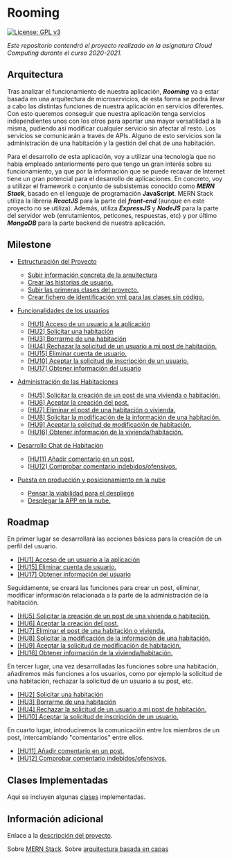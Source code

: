 
# Rooming

[![License: GPL v3](https://img.shields.io/badge/License-GPLv3-blue.svg)](https://www.gnu.org/licenses/gpl-3.0)


*Este repositorio contendrá el proyecto realizado en la asignatura Cloud Computing durante el curso 2020-2021.* 


## Arquitectura


Tras analizar el funcionamiento de nuestra aplicación, ***Rooming*** va a estar basada en una arquitectura de microservicios, de esta forma se podrá llevar a cabo las distintas funciones de nuestra aplicación en servicios diferentes. Con esto queremos conseguir que nuestra aplicación tenga servicios independientes unos con los otros para aportar una mayor versatilidad a la misma, pudiendo así modificar cualquier servicio sin afectar al resto. Los servicios se comunicarán a través de APIs. Alguno de esto servicios son la administración de una habitación y la gestión del chat de una habitación.

Para el desarrollo de esta aplicación, voy a utilizar una tecnología que no había empleado anteriormente pero que tengo un gran interés sobre su funcionamiento, ya que por la información que se puede recavar de Internet tiene un gran potencial para el desarrollo de aplicaciones. En concreto, voy a utilizar el framework o conjunto de subsistemas conocido como ***MERN Stack***, basado en el lenguaje de programación **JavaScript**. MERN Stack utiliza la librería ***ReactJS*** para la parte del ***front-end*** (aunque en este proyecto no se utiliza). Además, utiliza ***ExpressJS*** y ***NodeJS*** para la parte del servidor web (enrutamientos, peticones, respuestas, etc) y por último ***MongoDB*** para la parte backend de nuestra aplicación.


## Milestone

- [Estructuración del Proyecto](https://github.com/Aguilera4/Rooming/milestone/2)
    
    - [Subir información concreta de la arquitectura](https://github.com/Aguilera4/Rooming/issues/7)
    - [Crear las historias de usuario.](https://github.com/Aguilera4/Rooming/issues/9)
    - [Subir las primeras clases del proyecto.](https://github.com/Aguilera4/Rooming/issues/8)
    - [Crear fichero de identificación yml para las clases sin código.](https://github.com/Aguilera4/Rooming/issues/14)


- [Funcionalidades de los usuarios](https://github.com/Aguilera4/Rooming/milestone/5)
    - [[HU1] Acceso de un usuario a la aplicación](https://github.com/Aguilera4/Rooming/issues/10)
    - [[HU2] Solicitar una habitación](https://github.com/Aguilera4/Rooming/issues/12)
    - [[HU3] Borrarme de una habitación](https://github.com/Aguilera4/Rooming/issues/15)
    - [[HU4] Rechazar la solicitud de un usuario a mi post de habitación.](https://github.com/Aguilera4/Rooming/issues/30)
    - [[HU15] Eliminar cuenta de usuario.](https://github.com/Aguilera4/Rooming/issues/36)
    - [[HU10] Aceptar la solicitud de inscripción de un usuario.](https://github.com/Aguilera4/Rooming/issues/33)
    - [[HU17] Obtener información del usuario](https://github.com/Aguilera4/Rooming/issues/39)

- [Administración de las Habitaciones](https://github.com/Aguilera4/Rooming/milestone/6)
    - [[HU5] Solicitar la creación de un post de una vivienda o habitación.](https://github.com/Aguilera4/Rooming/issues/11)
    - [[HU6] Aceptar la creación del post.](https://github.com/Aguilera4/Rooming/issues/31)
    - [[HU7] Eliminar el post de una habitación o vivienda.](https://github.com/Aguilera4/Rooming/issues/16)
    - [[HU8] Solicitar la modificación de la información de una habitación.](https://github.com/Aguilera4/Rooming/issues/17)
    - [[HU9] Aceptar la solicitud de modificación de habitación.](https://github.com/Aguilera4/Rooming/issues/32)
    - [[HU16] Obtener información de la vivienda/habitación.](https://github.com/Aguilera4/Rooming/issues/37)


- [Desarrollo Chat de Habitación](https://github.com/Aguilera4/Rooming/milestone/7)
    - [[HU11] Añadir comentario en un post.](https://github.com/Aguilera4/Rooming/issues/13)
    - [[HU12] Comprobar comentario indebidos/ofensivos.](https://github.com/Aguilera4/Rooming/issues/21)

- [Puesta en producción y posicionamiento en la nube](https://github.com/Aguilera4/Rooming/milestone/4)
    - [Pensar la viabilidad para el despliege](https://github.com/Aguilera4/Rooming/issues/22)
    - [Desplegar la APP en la nube.](https://github.com/Aguilera4/Rooming/issues/18)


## Roadmap

En primer lugar se desarrollará las acciones básicas para la creación de un perfil del usuario.

- [[HU1] Acceso de un usuario a la aplicación](https://github.com/Aguilera4/Rooming/issues/10)
- [[HU15] Eliminar cuenta de usuario.](https://github.com/Aguilera4/Rooming/issues/36)  
- [[HU17] Obtener información del usuario](https://github.com/Aguilera4/Rooming/issues/39)

Seguidamente, se creará las funciones para crear un post, eliminar, modificar información relacionada a la parte de la administración de la habitación.

- [[HU5] Solicitar la creación de un post de una vivienda o habitación.](https://github.com/Aguilera4/Rooming/issues/11)
- [[HU6] Aceptar la creación del post.](https://github.com/Aguilera4/Rooming/issues/31)
- [[HU7] Eliminar el post de una habitación o vivienda.](https://github.com/Aguilera4/Rooming/issues/16)
- [[HU8] Solicitar la modificación de la información de una habitación.](https://github.com/Aguilera4/Rooming/issues/17)
- [[HU9] Aceptar la solicitud de modificación de habitación.](https://github.com/Aguilera4/Rooming/issues/32)
- [[HU16] Obtener información de la vivienda/habitación.](https://github.com/Aguilera4/Rooming/issues/37)

En tercer lugar, una vez desarrolladas las funciones sobre una habitación, añadiremos más funciones a los usuarios, como por ejemplo la solicitud de una habitación, rechazar la solicitud de un usuario a su post, etc.

 - [[HU2] Solicitar una habitación](https://github.com/Aguilera4/Rooming/issues/12)
- [[HU3] Borrarme de una habitación](https://github.com/Aguilera4/Rooming/issues/15)
- [[HU4] Rechazar la solicitud de un usuario a mi post de habitación.](https://github.com/Aguilera4/Rooming/issues/30)
- [[HU10] Aceptar la solicitud de inscripción de un usuario.](https://github.com/Aguilera4/Rooming/issues/33)


En cuarto lugar, introduciremos la comunicación entre los miembros de un post, intercambiando "comentarios" entre ellos.
- [[HU11] Añadir comentario en un post.](https://github.com/Aguilera4/Rooming/issues/13)
- [[HU12] Comprobar comentario indebidos/ofensivos.](https://github.com/Aguilera4/Rooming/issues/21)


## Clases Implementadas

Aqui se incluyen algunas [clases](https://github.com/Aguilera4/Rooming/tree/main/src) implementadas.

## Información adicional

Enlace a la [descripción del proyecto](https://github.com/Aguilera4/Rooming/blob/main/docs/descripcion_rooming.md).

Sobre [MERN Stack](https://www.mongodb.com/mern-stack).
Sobre [arquitectura basada en capas](https://geeks.ms/jkpelaez/2009/05/30/arquitectura-basada-en-capas/#:~:text=La%20arquitectura%20basada%20en%20capas,funcionalidad%20que%20est%C3%A1%20siendo%20desarrollada.)